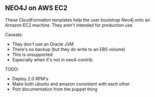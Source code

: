 NEO4J on AWS EC2
----------------

These CloudFormation templates help the user bootstrap Neo4j onto an Amazon EC2 machine.  They aren't intended for production use.

Caveats:
* They don't use an Oracle JVM
* There's no backup (but they do write to an EBS volume)
* This is unsupported
* Especially when it's not in neo4-contrib

TODO:
* Deploy 2.0 RPM's
* Make both ubuntu and amazon consistent with each other
* Port documentation from the puppet thing

